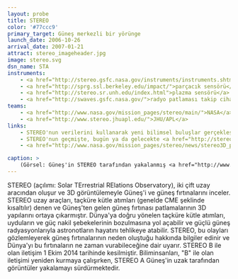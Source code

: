 ```yaml
---
layout: probe
title: STEREO
color: '#77ccc9'
primary_target: Güneş merkezli bir yörünge
launch_date: 2006-10-26
arrival_date: 2007-01-21
attract: stereo_imageheader.jpg
image: stereo.svg
dsn_name: STA
instruments:
    - <a href="http://stereo.gsfc.nasa.gov/instruments/instruments.shtml">kameralar</a>
    - <a href="http://sprg.ssl.berkeley.edu/impact/">parçacık sensörü</a>
    - <a href="http://stereo.sr.unh.edu/index.html">plazma sensörü</a>
    - <a href="http://swaves.gsfc.nasa.gov/">radyo patlaması takip cihazı</a>
teams:
    - <a href="http://www.nasa.gov/mission_pages/stereo/main/">NASA</a> / <a href="http://stereo.gsfc.nasa.gov/">GSFC</a>
    - <a href="http://www.stereo.jhuapl.edu/">JHU/APL</a>
links:
    - STEREO'nun verilerini kullanarak yeni bilimsel buluşlar gerçekleştirmek isteyenler için bir <a href="http://www.solarstormwatch.com/">vatandaş bilim projesi</a>
    - STEREO'nun geçmişte, bugün ya da gelecekte <a href="http://stereo-ssc.nascom.nasa.gov/cgi-bin/make_where_gif">nerede olduğunun haritasını çıkarın</a>
    - <a href="http://www.nasa.gov/mission_pages/stereo/news/stereo3D_press.html">Güneş'in ilk 3D görüntüleri</a>

caption: >
    (Görsel: Güneş'in STEREO tarafından yakalanmış <a href="http://www.nasa.gov/mission_pages/stereo/news/stereo3D_press.html">3D görüntüsü</a>, NASA/STEREO)
---
```

STEREO (açılımı: Solar TErrestrial RElations Observatory), iki çift uzay aracından oluşur ve 3D görüntülemeyle Güneş'i ve güneş fırtınalarını inceler. STEREO uzay araçları, taçküre kütle atımları (genelde CME şeklinde kısaltılır) denen ve Güneş'ten gelen güneş fırtınası patlamalarının 3D yapılarını ortaya çıkarmıştır. Dünya'ya doğru yönelen taçküre kütle atımları, uyduların ve güç nakil şebekelerinin bozulmasına yol açabilir ve güçlü güneş radyasyonlarıyla astronotların hayatını tehlikeye atabilir. STEREO, bu olayları gözlemleyerek güneş fırtınalarının neden oluştuğu hakkında bilgiler edinir ve Dünya'yı bu fırtınaların ne zaman vurabileceğine dair uyarır. STEREO B ile olan iletişim 1 Ekim 2014 tarihinde kesilmiştir. Biliminsanları, "B" ile olan iletişimi yeniden kurmaya çalışırken, STEREO A Güneş'in uzak tarafından görüntüler yakalamayı sürdürmektedir.

